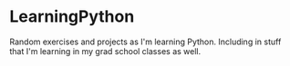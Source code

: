 # LearningPython
Random exercises and projects as I'm learning Python. Including in stuff that I'm learning in my grad school classes as well.
